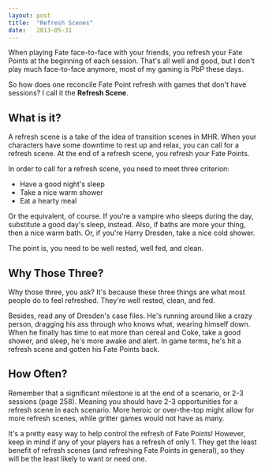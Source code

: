 ```yaml
---
layout: post
title:  "Refresh Scenes"
date:   2013-05-31
---
```


When playing Fate face-to-face with your friends, you refresh your Fate Points at the beginning of each session. That's all well and good, but I don't play much face-to-face anymore, most of my gaming is PbP these days.

So how does one reconcile Fate Point refresh with games that don't have sessions? I call it the **Refresh Scene**.

<!--more-->

## What is it?
A refresh scene is a take of the idea of transition scenes in MHR. When your characters have some downtime to rest up and relax, you can call for a refresh scene. At the end of a refresh scene, you refresh your Fate Points.

In order to call for a refresh scene, you need to meet three criterion:

* Have a good night's sleep
* Take a nice warm shower
* Eat a hearty meal

Or the equivalent, of course. If you're a vampire who sleeps during the day, substitute a good day's sleep, instead. Also, if baths are more your thing, then a nice warm bath. Or, if you're Harry Dresden, take a nice cold shower.

The point is, you need to be well rested, well fed, and clean.

## Why Those Three?
Why those three, you ask? It's because these three things are what most people do to feel refreshed. They're well rested, clean, and fed.

Besides, read any of Dresden's case files. He's running around like a crazy person, dragging his ass through who knows what, wearing himself down. When he finally has time to eat more than cereal and Coke, take a good shower, and sleep, he's more awake and alert. In game terms, he's hit a refresh scene and gotten his Fate Points back.

## How Often?
Remember that a significant milestone is at the end of a scenario, or 2-3 sessions (page 258). Meaning you should have 2-3 opportunities for a refresh scene in each scenario. More heroic or over-the-top might allow for more refresh scenes, while gritter games would not have as many.

It's a pretty easy way to help control the refresh of Fate Points! However, keep in mind if any of your players has a refresh of only 1. They get the least benefit of refresh scenes (and refreshing Fate Points in general), so they will be the least likely to want or need one.
